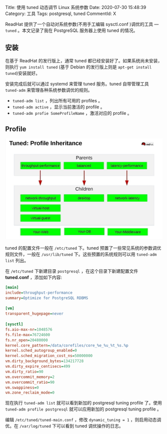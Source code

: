 Title: 使用 tuned 动态调节 Linux 系统参数
Date: 2020-07-30 15:48:39
Category: 工具
Tags: postgresql, tuned
CommentId: X

ReadHat 提供了一个自动对系统参数(不用手工编辑 sysctl.conf )调优的工具 — `tuned` 。本文记录了我在 PostgreSQL 服务器上使用 tuned 的情况。

<!-- PELICAN_END_SUMMARY -->

## 安装

在基于 ReadHat 的发行版上，通常 tuned 都已经安装好了。如果系统尚未安装，则执行 `yum install tuned` (基于 Debian 的发行版上则是 `apt-get install tuned`)安装就好。

安装完成后就可以通过 systemd 来管理 tuned 服务。tuned 自带管理工具 `tuned-adm` 来管理各种系统参数调优的规则。

- `tuned-adm list` ，列出所有可用的 profiles 。
- `tuned-adm active` ，显示当前激活的 profile 。
- `tuned-adm profie SomeProfileName` ，激活对应的 profile 。

## Profile

![tuned-profile](/images/2020/tuned_inheritance.jpg)

tuned 的配置文件一般在 `/etc/tuned` 下。tuned 预置了一些常见系统的参数调优规则文件，一般在 `/usr/lib/tuned` 下。这些预置的系统规则可以用 `tuned-adm list` 列出。

在 `/etc/tuned` 下新建目录 `postgresql` ，在这个目录下新建配置文件 **tuned.conf** ，添加如下内容:

```ini
[main]
include=throughput-performance
summary=Optimize for PostgreSQL RDBMS

[vm]
transparent_hugepage=never

[sysctl]
fs.aio-max-nr=1048576
fs.file-max=76724600
fs.nr_open=20480000
kernel.core_pattern=/data/corefiles/core_%e_%u_%t_%s.%p
kernel.sched_autogroup_enabled=0
kernel.sched_migration_cost_ns=50000000
vm.dirty_background_bytes=134217728
vm.dirty_expire_centisecs=499
vm.dirty_ratio=90
vm.overcommit_memory=2
vm.overcommit_ratio=90
vm.swappiness=0
vm.zone_reclaim_mode=0
```

现在执行 `tuned-adm list` 就可以看到新加的 postgresql tuning profile 了。使用 `tuned-adm profile postgresql` 就可以应用新加的 postgresql tuning profile 。

编辑 `/etc/tuned/tuned-main.conf` ，修改 `dynamic_tuning = 1` ，则启用动态调优。在 `/var/log/tuned` 下可以看到 tuned 调优操作的日志。
